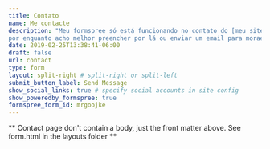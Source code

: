 ```yaml
---
title: Contato
name: Me contacte
description: "Meu formspree só está funcionando no contato do [meu site em inglês](https://lucasmoraes.io/contact/). Porque? Não sei, mas 
por enquanto acho melhor preencher por lá ou enviar um email para moraessaur@gmail.com :)"
date: 2019-02-25T13:38:41-06:00
draft: false
url: contact
type: form
layout: split-right # split-right or split-left
submit_button_label: Send Message
show_social_links: true # specify social accounts in site config
show_poweredby_formspree: true
formspree_form_id: mrgoojke
---
```


** Contact page don't contain a body, just the front matter above.
See form.html in the layouts folder **

